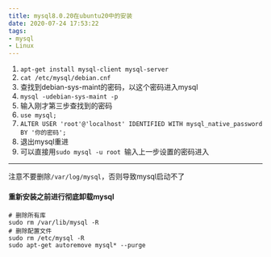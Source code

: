 ```yaml
---
title: mysql8.0.20在ubuntu20中的安装
date: 2020-07-24 17:53:22
tags:
- mysql 
- Linux
---
```


1. `apt-get install mysql-client mysql-server`
2. `cat /etc/mysql/debian.cnf`
3. 查找到debian-sys-maint的密码，以这个密码进入mysql
4. `mysql -udebian-sys-maint -p`
5. 输入刚才第三步查找到的密码
6. `use mysql;`
7. `ALTER USER 'root'@'localhost' IDENTIFIED WITH mysql_native_password BY '你的密码';`
8. 退出mysql重进
9. 可以直接用`sudo mysql -u root `输入上一步设置的密码进入
<!--more-->

---
注意不要删除`/var/log/mysql`，否则导致mysql启动不了
#### 重新安装之前进行彻底卸载mysql

```shells
# 删除所有库
sudo rm /var/lib/mysql -R
# 删除配置文件
sudo rm /etc/mysql -R
sudo apt-get autoremove mysql* --purge 
```
